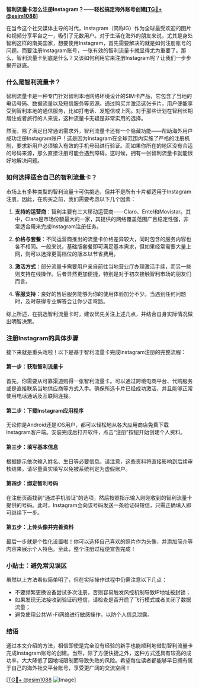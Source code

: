 **智利流量卡怎么注册Instagram？——轻松搞定海外账号创建[[TG💪+ @esim1088](https://t.me/s/esim1088)]**

在当今这个社交媒体主导的时代，Instagram（简称IG）作为全球最受欢迎的图片和视频分享平台之一，吸引了无数用户。对于生活在海外的朋友来说，尤其是身处智利这样的南美国家，想要使用Instagram，首先需要解决的就是如何注册账号的问题。而要注册Instagram账号，一张有效的智利流量卡就显得尤为重要了。那么，智利流量卡到底是什么？又该如何利用它来注册Instagram呢？让我们一步步揭开谜底。

### 什么是智利流量卡？

智利流量卡是一种专门针对智利本地网络环境设计的SIM卡产品，它包含了当地的电话号码、数据流量以及短信服务等资源。通过购买并激活这张卡片，用户便能享受到智利本地的通信服务，比如打电话、发短信或上网。对于那些计划在智利长期居住或者旅行的人来说，这种流量卡无疑是非常实用的选择。

然而，除了满足日常通讯需求外，智利流量卡还有一个隐藏功能——帮助海外用户成功注册Instagram账户！这是因为Instagram在全球范围内实施了严格的注册机制，要求新用户必须输入有效的手机号码进行验证。而如果你所在的地区没有合适的号码来源，那么直接注册可能会遇到障碍。这时候，拥有一张智利流量卡就能很好地解决问题。

### 如何选择适合自己的智利流量卡？

市场上有多种类型的智利流量卡可供挑选，但并不是所有卡片都适用于Instagram注册。因此，在购买之前，我们需要考虑以下几个因素：

1. **支持的运营商**：智利主要有三大移动运营商——Claro、Entel和Movistar。其中，Claro是市场份额最大的一家，其提供的网络覆盖范围广且稳定性强，非常适合用来完成Instagram注册任务。
   
2. **价格与套餐**：不同运营商推出的流量卡价格差异较大，同时包含的服务内容也各不相同。一般来说，基础版套餐即可满足基本需求，但如果经常需要大量上网，则可以选择更高档位的版本以节省费用。

3. **激活方式**：部分流量卡需要用户亲自前往当地营业厅办理激活手续，而另一些则支持在线操作。后者显然更加便捷，特别是对于初次接触智利市场的朋友们而言。

4. **客服支持**：良好的售后服务能够为你的使用体验加分不少。当遇到任何问题时，及时获得专业解答会让你少走弯路。

综上所述，在挑选智利流量卡时，建议优先关注上述几点，并结合自身实际情况做出明智决策。

### 注册Instagram的具体步骤

接下来就是重头戏啦！以下是基于智利流量卡完成Instagram注册的完整流程：

#### 第一步：获取智利流量卡
首先，你需要从可靠渠道购得一张智利流量卡。可以通过跨境电商平台、代购服务或是直接联系当地供应商等方式入手。确保所选卡片已经成功激活，并且能够正常使用电话通话及互联网连接。

#### 第二步：下载Instagram应用程序
无论你是Android还是iOS用户，都可以轻松地从各大应用商店免费下载Instagram客户端。安装完成后打开软件，点击“注册”按钮开始创建个人资料。

#### 第三步：填写基本信息
根据提示依次输入姓名、生日等必要信息。请注意，这些资料将直接影响到后续审核结果，请尽量真实填写以免被系统判定为虚假账户。

#### 第四步：绑定智利号码
在注册页面找到“通过手机验证”的选项，然后按照指示输入刚刚收到的智利流量卡提供的号码。此时，Instagram会向该号码发送一条验证码短信，只需正确填入即可继续下一步。

#### 第五步：上传头像并完善资料
最后一步就是个性化设置啦！你可以选择自己喜欢的照片作为头像，并添加简介等内容来展示个人特色。至此，整个注册过程便宣告完成！

### 小贴士：避免常见误区

虽然以上方法看似简单明了，但在实际操作过程中仍需注意以下几点：

- 不要频繁更换设备尝试多次注册，否则容易触发风控机制导致IP地址被封锁；
- 如果发现无法接收到验证码短信，请检查是否开启了飞行模式或者关闭了数据流量；
- 避免使用公共Wi-Fi网络进行敏感操作，以防个人信息泄露。

### 结语

通过本文介绍的方法，相信即使是完全没有经验的新手也能顺利地借助智利流量卡完成Instagram账号的创建。当然，除了方便快捷之外，这种方式还具有较高的成功率，大大降低了因地域限制而导致失败的风险。希望每位读者都能够早日拥有属于自己的海外社交平台账号，享受更广阔的交流空间！

[[TG💪+ @esim1088](https://t.me/s/esim1088) ![Image](https://i.postimg.cc/4NQfJmqS/Snipaste-2025-05-13-00-14-12.png)]